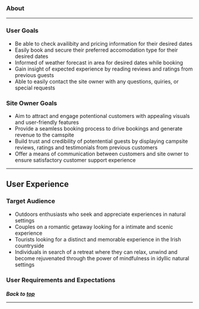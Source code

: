 ### About


<hr>

### User Goals
- Be able to check availibity and pricing information for their desired dates 
- Easily book and secure their preferred accomodation type for their desired dates
- Informed of weather forecast in area for desired dates while booking 
- Gain insight of expected experience by reading reviews and ratings from previous guests 
- Able to easily contact the site owner with any questions, quiries, or special requests 


### Site Owner Goals
- Aim to attract and engage potentional customers with appealing visuals and user-friendly features
- Provide a seamless booking process to drive bookings and generate revenue to the camspite 
- Build trust and credibility of potentential guests by displaying campsite reviews, ratings and testimonials from previous customers 
- Offer a means of communication between customers and site owner to ensure satisfactory customer support experience 

<hr>


## User Experience

### Target Audience

- Outdoors enthusiasts who seek and appreciate experiences in natural settings 
- Couples on a romantic getaway looking for a intimate and scenic experience 
- Tourists looking for a distinct and memorable experience in the Irish countryside
- Individuals in search of a retreat where they can relax, unwind and become rejuvenated through the power of mindfulness in idyllic natural settings  



### User Requirements and Expectations



##### Back to [top](#table-of-contents)<hr>


